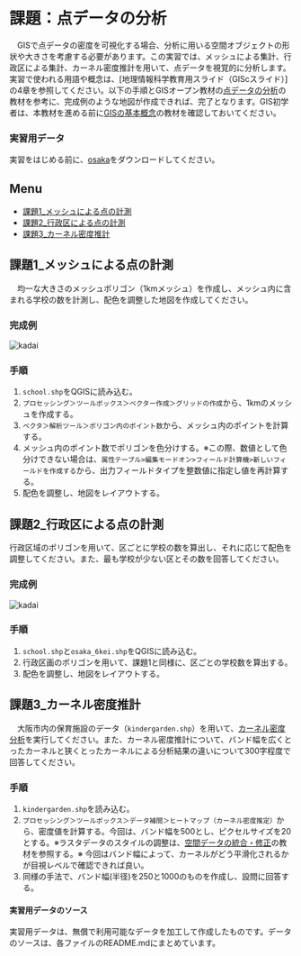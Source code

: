 # 課題：点データの分析
　GISで点データの密度を可視化する場合、分析に用いる空間オブジェクトの形状や大きさを考慮する必要があります。この実習では、メッシュによる集計、行政区による集計、カーネル密度推計を用いて、点データを視覚的に分析します。実習で使われる用語や概念は、[地理情報科学教育用スライド（GIScスライド）]の4章を参照してください。以下の手順とGISオープン教材の[点データの分析]の教材を参考に、完成例のような地図が作成できれば、完了となります。GIS初学者は、本教材を進める前に[GISの基本概念]の教材を確認しておいてください。


### 実習用データ
実習をはじめる前に、[osaka]をダウンロードしてください。

[osaka]:https://github.com/gis-oer/datasets/raw/master/osaka.zip

**Menu**
--------
- [課題1_メッシュによる点の計測](#課題1_メッシュによる点の計測)
- [課題2_行政区による点の計測](#課題2_行政区による点の計測)
- [課題3_カーネル密度推計](#課題3_カーネル密度推計推計)

## 課題1_メッシュによる点の計測
　均一な大きさのメッシュポリゴン（1kmメッシュ）を作成し、メッシュ内に含まれる学校の数を計測し、配色を調整した地図を作成してください。

### 完成例
![kadai](pic/t14-1.png)

### 手順
1. `school.shp`をQGISに読み込む。
2. `プロセッシング＞ツールボックス＞ベクター作成＞グリッドの作成`から、1kmのメッシュを作成する。
3. `ベクタ＞解析ツール＞ポリゴン内のポイント数`から、メッシュ内のポイントを計算する。
4. メッシュ内のポイント数でポリゴンを色分けする。※この際、数値として色分けできない場合は、`属性テーブル>編集モードオン>フィールド計算機>新しいフィールドを作成する`から、出力フィールドタイプを整数値に指定し値を再計算する。
5. 配色を調整し、地図をレイアウトする。

## 課題2_行政区による点の計測
行政区域のポリゴンを用いて、区ごとに学校の数を算出し、それに応じて配色を調整してください。また、最も学校が少ない区とその数を回答してください。

### 完成例
![kadai](pic/t14-2.png)

### 手順
1. `school.shp`と`osaka_6kei.shp`をQGISに読み込む。
2. 行政区画のポリゴンを用いて、課題1と同様に、区ごとの学校数を算出する。
3. 配色を調整し、地図をレイアウトする。

## 課題3_カーネル密度推計
　大阪市内の保育施設のデータ（`kindergarden.shp`）を用いて、[カーネル密度分析](http://club.informatix.co.jp/?p=1176)を実行してください。また、カーネル密度推計について、バンド幅を広くとったカーネルと狭くとったカーネルによる分析結果の違いについて300字程度で回答してください。

### 手順
1. `kindergarden.shp`を読み込む。
2. `プロセッシング＞ツールボックス＞データ補間＞ヒートマップ（カーネル密度推定）`から、密度値を計算する。今回は、バンド幅を500とし、ピクセルサイズを20とする。※ラスタデータのスタイルの調整は、[空間データの統合・修正]の教材を参照する。※ 今回はバンド幅によって、カーネルがどう平滑化されるかが目視レベルで確認できれば良い。
3. 同様の手法で、バンド幅(半径)を250と1000のものを作成し、設問に回答する。

#### 実習用データのソース
実習用データは、無償で利用可能なデータを加工して作成したものです。データのソースは、各ファイルのREADME.mdにまとめています。

[利用規約]:../../../policy.md
[その他のライセンスについて]:../../license.md
[よくある質問とエラー]:../../questions/questions.md

[GISの基本概念]:../../00/00.md
[QGISビギナーズマニュアル]:../../QGIS/QGIS.md
[GRASSビギナーズマニュアル]:../../GRASS/GRASS.md
[リモートセンシングとその解析]:../../06/06.md
[既存データの地図データと属性データ]:../../07/07.md
[空間データ]:../../08/08.md
[空間データベース]:../../09/09.md
[空間データの統合・修正]:../../10/10.md
[基本的な空間解析]:../../11/11.md
[ネットワーク分析]:../../12/12.md
[領域分析]:../../13/13.md
[点データの分析]:../../14/14.md
[ラスタデータの分析]:../../15/15.md
[傾向面分析]:../../16/16.md
[空間的自己相関]:../../17/17.md
[空間補間]:../../18/18.md
[空間相関分析]:../../19/19.md
[空間分析におけるスケール]:../../20/20.md
[視覚的伝達]:../../21/21.md
[参加型GISと社会貢献]:../../26/26.md

[地理院地図]:https://maps.gsi.go.jp
[e-Stat]:https://www.e-stat.go.jp/
[国土数値情報]:http://nlftp.mlit.go.jp/ksj/
[基盤地図情報]:http://www.gsi.go.jp/kiban/
[地理院タイル]:http://maps.gsi.go.jp/development/ichiran.html

[課題ページ_QGISビギナーズマニュアル]:../../tasks/t_qgis_entry.md
[課題ページ_GRASSビギナーズマニュアル]:../../tasks/t_grass_entry.md
[課題ページ_リモートセンシングとその解析]:../../tasks/t_06.md
[課題ページ_既存データの地図データと属性データ]:../../tasks/t_07.md
[課題ページ_空間データ]:../../tasks/t_08.md
[課題ページ_空間データベース]:../../tasks/t_09.md
[課題ページ_空間データの統合・修正]:../../tasks/t_10.md
[課題ページ_基本的な空間解析]:../../tasks/t_11.md
[課題ページ_ネットワーク分析]:../../tasks/t_12.md
[課題ページ_基本的な空間解析]:../../tasks/t_13.md
[課題ページ_点データの分析]:../../tasks/t_14.md
[課題ページ_ラスタデータの分析]:../../tasks/t_15.md
[課題ページ_空間補間]:../../tasks/t_18.md
[課題ページ_視覚的伝達]:../../tasks/t_21.md
[課題ページ_参加型GISと社会貢献]:../../tasks/t_26.md
